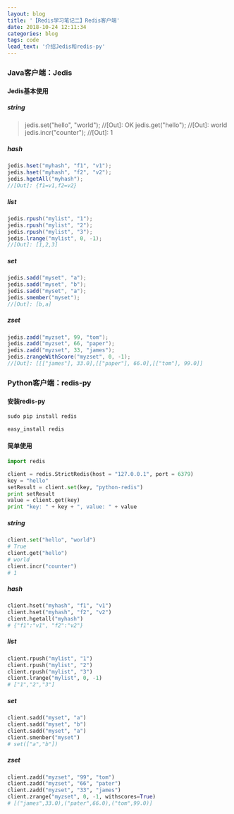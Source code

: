 ```yaml
---
layout: blog
title: '【Redis学习笔记二】Redis客户端'
date: 2018-10-24 12:11:34
categories: blog
tags: code
lead_text: '介绍Jedis和redis-py'
---
```



### Java客户端：Jedis

#### Jedis基本使用

##### string

>  jedis.set("hello", "world");
>  //[Out]: OK
>  jedis.get("hello");
>  //[Out]: world
>  jedis.incr("counter");
>  //[Out]: 1


##### hash

```java
jedis.hset("myhash", "f1", "v1");
jedis.hset("myhash", "f2", "v2");
jedis.hgetAll("myhash");
//[Out]: {f1=v1,f2=v2}
```

##### list

```java
jedis.rpush("mylist", "1");
jedis.rpush("mylist", "2");
jedis.rpush("mylist", "3");
jedis.lrange("mylist", 0, -1);
//[Out]: [1,2,3]
```

##### set

```java
jedis.sadd("myset", "a");
jedis.sadd("myset", "b");
jedis.sadd("myset", "a");
jedis.smember("myset");
//[Out]: [b,a]
```

##### zset

```java
jedis.zadd("myzset", 99, "tom");
jedis.zadd("myzset", 66, "paper");
jedis.zadd("myzset", 33, "james");
jedis.zrangeWithScore("myzset", 0, -1);
//[Out]: [[["james"], 33.0],[["paper"], 66.0],[["tom"], 99.0]]
```



### Python客户端：redis-py

#### 安装redis-py

```python
sudo pip install redis

easy_install redis
```

#### 简单使用

```python
import redis

client = redis.StrictRedis(host = "127.0.0.1", port = 6379)
key = "hello"
setResult = client.set(key, "python-redis")
print setResult
value = client.get(key)
print "key: " + key + ", value: " + value
```

##### string

```python
client.set("hello", "world")
# True
client.get("hello")
# world
client.incr("counter")
# 1
```

##### hash

```python
client.hset("myhash", "f1", "v1")
client.hset("myhash", "f2", "v2")
client.hgetall("myhash")
# {"f1":"v1", "f2":"v2"}
```

##### list

```python
client.rpush("mylist", "1")
client.rpush("mylist", "2")
client.rpush("mylist", "3")
client.lrange("mylist", 0, -1)
# ["1","2","3"]
```

##### set

```python
client.sadd("myset", "a")
client.sadd("myset", "b")
client.sadd("myset", "a")
client.smenber("myset")
# set(["a","b"])
```

##### zset

```python
client.zadd("myzset", "99", "tom")
client.zadd("myzset", "66", "pater")
client.zadd("myzset", "33", "james")
client.zrange("myzset", 0, -1, withscores=True)
# [("james",33.0),("pater",66.0),("tom",99.0)]
```



